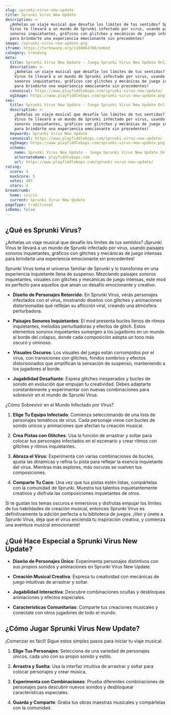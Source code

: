 ```yaml
---
slug: sprunki-virus-new-update
title: Sprunki Virus New Update
description: >-
  ¿Anhelas un viaje musical que desafíe los límites de tus sentidos? Sprunki
  Virus te llevará a un mundo de Sprunki infectado por virus, usando paisajes
  sonoros inquietantes, gráficos con glitches y mecánicas de juego intensas
  para brindarte una experiencia emocionante sin precedentes!
image: /sprunki-virus-new-update.png
iframe: https://turbowarp.org/1104064786/embed
category: trending
meta:
  title: Sprunki Virus New Update - Juega Sprunki Virus New Update Online
  description: >-
    ¿Anhelas un viaje musical que desafíe los límites de tus sentidos? Sprunki
    Virus te llevará a un mundo de Sprunki infectado por virus, usando paisajes
    sonoros inquietantes, gráficos con glitches y mecánicas de juego intensas
    para brindarte una experiencia emocionante sin precedentes!
  canonical: https://www.playfiddlebops.com/sprunki-virus-new-update/
  ogImage: https://www.playfiddlebops.com/sprunki-virus-new-update.png
seo:
  title: Sprunki Virus New Update - Juega Sprunki Virus New Update Online
  description: >-
    ¿Anhelas un viaje musical que desafíe los límites de tus sentidos? Sprunki
    Virus te llevará a un mundo de Sprunki infectado por virus, usando paisajes
    sonoros inquietantes, gráficos con glitches y mecánicas de juego intensas
    para brindarte una experiencia emocionante sin precedentes!
  keywords: Sprunki Virus New Update
  canonical: https://www.playfiddlebops.com/sprunki-virus-new-update/
  ogImage: https://www.playfiddlebops.com/sprunki-virus-new-update.png
  schema:
    name: Sprunki Virus New Update - Juega Sprunki Virus New Update Online
    alternateName: playfiddlebops.com
    url: https://www.playfiddlebops.com/sprunki-virus-new-update/
rating:
  score: 4
  maxScore: 5
  votes: 407
  stars: 4
breadcrumb:
  home: inicio
  current: Sprunki Virus New Update
pageType: traditional
isDemo: false
---
```


## ¿Qué es Sprunki Virus?

¿Anhelas un viaje musical que desafíe los límites de tus sentidos? ¡Sprunki Virus te llevará a un mundo de Sprunki infectado por virus, usando paisajes sonoros inquietantes, gráficos con glitches y mecánicas de juego intensas para brindarte una experiencia emocionante sin precedentes!

Sprunki Virus toma el universo familiar de Sprunki y lo transforma en una experiencia inquietante llena de suspenso. Mezclando paisajes sonoros inquietantes, visuales con glitches y mecánicas de juego intensas, este mod es perfecto para aquellos que aman un desafío emocionante y creativo.

- **Diseño de Personajes Retorcido**: En Sprunki Virus, verás personajes infectados con el virus, mostrando diseños con glitches y animaciones distorsionadas que reflejan su aflicción viral, creando una atmósfera perturbadora.

- **Paisajes Sonoros Inquietantes**: El mod presenta bucles llenos de ritmos inquietantes, melodías perturbadoras y efectos de glitch. Estos elementos sonoros inquietantes sumergen a los jugadores en un mundo al borde del colapso, donde cada composición adopta un tono más oscuro y ominoso.

- **Visuales Oscuros**: Los visuales del juego están corrompidos por el virus, con transiciones con glitches, fondos sombríos y efectos distorsionados que amplifican la sensación de suspenso, manteniendo a los jugadores al borde.

- **Jugabilidad Desafiante**: Espera glitches inesperados y bucles de sonido en evolución que empujan tu creatividad. Debes adaptarte constantemente y experimentar con nuevas combinaciones para sobrevivir en el mundo de Sprunki Virus.

¿Cómo Sobrevivir en el Mundo Infectado por Virus?

1. **Elige Tu Equipo Infectado**: Comienza seleccionando de una lista de personajes temáticos de virus. Cada personaje viene con bucles de sonido únicos y animaciones que afectan tu creación musical.

1. **Crea Pistas con Glitches**: Usa la función de arrastrar y soltar para colocar tus personajes infectados en el escenario y crear ritmos con glitches y ritmos inquietantes.

1. **Abraza el Virus**: Experimenta con varias combinaciones de bucles, ajusta las dinámicas y refina tu pista para reflejar la esencia inquietante del virus. Mientras más explores, más oscuras se vuelven tus composiciones.

1. **Comparte Tu Caos**: Una vez que tus pistas estén listas, compártelas con la comunidad de Sprunki. Muestra tus talentos inquietantemente creativos y disfruta las composiciones inquietantes de otros.

Si te gustan los temas oscuros e inmersivos y disfrutas empujar los límites de tus habilidades de creación musical, entonces Sprunki Virus es definitivamente la adición perfecta a tu biblioteca de juegos. ¡Ven y únete a Sprunki Virus, deja que el virus encienda tu inspiración creativa, y comienza una aventura musical emocionante!

## ¿Qué Hace Especial a Sprunki Virus New Update?

- **Diseño de Personajes Único**: Experimenta personajes distintivos con sus propios sonidos y animaciones en Sprunki Virus New Update.

- **Creación Musical Creativa**: Expresa tu creatividad con mecánicas de juego intuitivas de arrastrar y soltar.

- **Jugabilidad Interactiva**: Descubre combinaciones ocultas y desbloquea animaciones y efectos especiales.

- **Características Comunitarias**: Comparte tus creaciones musicales y conéctate con otros jugadores de todo el mundo.

## ¿Cómo Jugar Sprunki Virus New Update?

¡Comenzar es fácil! Sigue estos simples pasos para iniciar tu viaje musical:

1. **Elige Tus Personajes**: Selecciona de una variedad de personajes únicos, cada uno con su propio sonido y estilo.

1. **Arrastra y Suelta**: Usa la interfaz intuitiva de arrastrar y soltar para colocar personajes y crear música.

1. **Experimenta con Combinaciones**: Prueba diferentes combinaciones de personajes para descubrir nuevos sonidos y desbloquear características especiales.

1. **Guarda y Comparte**: Graba tus obras maestras musicales y compártelas con la comunidad.